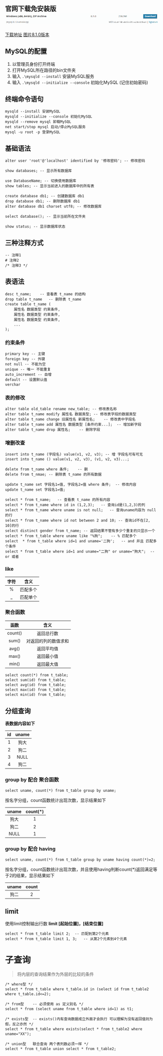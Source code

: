 ## 官网下载免安装版<img src=".\img\1.png">

[下载地址](https://dev.mysql.com/downloads/mysql/)	[图片8.1.0版本](https://cdn.mysql.com//Downloads/MySQL-8.1/mysql-8.1.0-winx64.zip)



## MySQL的配置

1. 以管理员身份打开终端
2. 打开MySQL所在路径的bin文件夹
3. 输入 `.\mysqld --install`  安装MySQL服务
4. 输入 `.\mysqld --initialize --console` 初始化MySQL (记住初始密码)



## 终端命令语句

```
mysqld --install 安装MySQL
mysqld --initialize --console 初始化MySQL
mysqld --remove mysql 卸载MySQL
net start/stop mysql 启动/停止MySQL服务
mysql -u root -p 登录MySQL
```



## 基础语法

```mysql
alter user 'root'@'localhost' identified by '修改密码'; -- 修改密码

show databases; -- 显示所有数据库

use DatabaseName; -- 切换使用数据库
show tables; -- 显示当前进入的数据库中的所有表

create database db1; -- 创建数据库 db1
drop database db1; -- 删除数据库 db1
alter database db1 charset utf8; -- 修改数据库

select database(); -- 显示当前所在文件夹

show status; -- 显示数据库状态
```



## 三种注释方式

```mysql
-- 注释1
# 注释2
/* 注释3 */
```



## 表语法

```mysql
desc t_name;	-- 查看表 t_name 的结构
drop table t_name	-- 删除表 t_name 
create table t_name (
    属性名 数据类型 约束条件,
    属性名 数据类型 约束条件,
    属性名 数据类型 约束条件,
    ...
);
```



### 约束条件

```mysql
primary key -- 主键
foreign key -- 外键
not null -- 不能为空
unique -- 唯一 不能重复
auto_increment -- 自增
default -- 设置默认值
verchar
```



### 表的修改

```mysql
alter table old_table rename new_table;	-- 修改表名称
alter table t_name modify 属性名 数据类型;	-- 修改表字段的数据类型
alter table t_name change 旧属性名 新属性名;	-- 修改表中字段名
alter table t_name add 属性名 数据类型 [条件约束...];	-- 增加新字段
alter table t_name drop 属性名;	-- 删除字段
```



### 增删改查

```mysql
insert into t_name (字段名) value(v1, v2, v3);	-- 增 字段名可有可无
insert into t_name () value(v1, v2, v3), (v1, v2, v3)...;

delete from t_name where 条件;	-- 删
delete from t_nmae;	-- 删除表 t_name 的所有数据

update t_name set 字段名1=值, 字段名2=值 where 条件;	-- 修改内容
update t_name set 字段名1=值;

select * from t_name;	-- 查看表 t_name 的所有内容
select * from t_name where id in (1,2,3);	-- 查询id是(1,2,3)的列
select * from t_name where uname is not null;	-- 查询uname内容为 null 的行
select * from t_name where id not between 2 and 10;	-- 查询id不在[2, 10]的行
select distinct gender from t_name;	-- 返回结果不管有多少个重复的只显示一个
select * from t_table where uname like "%狗";	-- % 匹配多个
select  * from t_table where id=1 and uname='二狗';	-- and 并且 匹配多个条件
select * from t_table where id=1 and uname="二狗" or uname="狗大";	-- or 或者
```



### like

| 字符 |   含义   |
| :--: | :------: |
|  %   | 匹配多个 |
|  _   | 匹配单个 |

### 聚合函数

|  函数   |         含义         |
| :-----: | :------------------: |
| count() |      返回总行数      |
|  sum()  | 对返回的列的数值求和 |
|  avg()  |      返回平均值      |
|  max()  |      返回最小值      |
|  min()  |      返回最大值      |

```mysql
select count(*) from t_table;
select sum(id) from t_table;
select avg(id) from t_table;
select max(id) from t_table;
select min(id) from t_table;
```



## 分组查询 

**表数据内容如下**

|  id  | uname |
| :--: | :---: |
|  1   | 狗大  |
|  2   | 狗二  |
|  3   | NULL  |
|  4   | 狗二  |

### group by 配合 聚合函数

```mysql
select uname, count(*) from t_table group by uname;
```

按名字分组，count函数统计出现次数，显示结果如下

| uname | count(*) |
| :---: | :------: |
| 狗大  |    1     |
| 狗二  |    2     |
| NULL  |    1     |



### group by 配合 having

```mysql
select uname, count(*) from t_table group by uname having count(*)=2;
```

按名字分组，count函数统计出现次数，并且使用having判断count(*)返回满足等于2的结果，显示结果如下

| uname | count |
| :---: | :---: |
| 狗二  |   2   |

## limit

使用limit控制输出行数 **limit [起始位置]，[结束位置]**

```mysql
select * from t_table limit 2;	-- 匹配到第2个元素
select * from t_table limit 1, 3;	-- 从第2个元素到4个元素
```





# 子查询

> 将内层的查询结果作为外层的比较的条件

```mysql
/* where型 */
select * from t_table where t_table.id in (select id from t_table2 where t_table.id<=2);

/* from型	-- 必须使用 as 定义别名 */
select * from (select uname from t_table where id=1) as t1;

/* exists型	-- exists()内有查询数据成立外面才会执行 可以理解为没有返回值则为假，反之亦然 */
select * from t_table where exists(select * from t_table2 where uname="XX");

/* union型	联合查询 两个表列数必须一样 */
select * from t_table union select * from t_table2;
```

